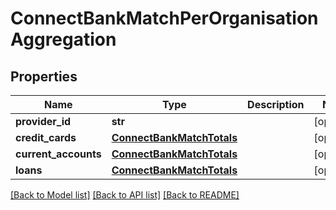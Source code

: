 # ConnectBankMatchPerOrganisationAggregation

## Properties
Name | Type | Description | Notes
------------ | ------------- | ------------- | -------------
**provider_id** | **str** |  | [optional] 
**credit_cards** | [**ConnectBankMatchTotals**](ConnectBankMatchTotals.md) |  | [optional] 
**current_accounts** | [**ConnectBankMatchTotals**](ConnectBankMatchTotals.md) |  | [optional] 
**loans** | [**ConnectBankMatchTotals**](ConnectBankMatchTotals.md) |  | [optional] 

[[Back to Model list]](../README.md#documentation-for-models) [[Back to API list]](../README.md#documentation-for-api-endpoints) [[Back to README]](../README.md)

